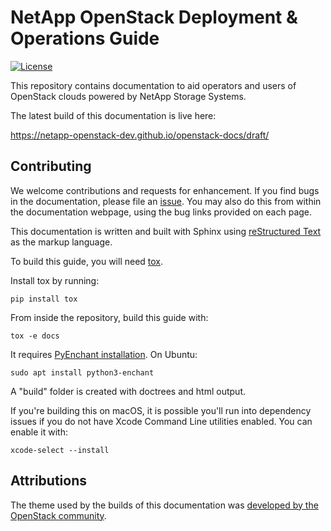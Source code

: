 NetApp OpenStack Deployment & Operations Guide
==============================================

[![License](https://img.shields.io/badge/License-Apache%202.0-blue.svg)](https://opensource.org/licenses/Apache-2.0)

This repository contains documentation to aid operators and users of
OpenStack clouds powered by NetApp Storage Systems.


The latest build of this documentation is live here:

 https://netapp-openstack-dev.github.io/openstack-docs/draft/


Contributing
------------

We welcome contributions and requests for enhancement. If you find bugs in
the documentation, please file
an [issue](https://github.com/NetApp-openstack-dev/openstack-docs/issues). You
may also do this from within the documentation webpage, using the bug links
provided on each page.

This documentation is written and built with Sphinx using
[reStructured Text](http://www.sphinx-doc.org/en/stable/rest.html) as the
markup language.

To build this guide, you will need
[tox](https://tox.readthedocs.io/en/latest/).

Install tox by running:

```
pip install tox
```

From inside the repository, build this guide with:

```
tox -e docs
```

It requires [PyEnchant installation](https://pyenchant.github.io/pyenchant/install.html#installing-the-enchant-c-library). On Ubuntu:

```
sudo apt install python3-enchant
```

A "build" folder is created with doctrees and html output.


If you're building this on macOS, it is possible you'll run into dependency
issues if you do not have Xcode Command Line utilities enabled. You can
enable it with:

```
xcode-select --install
```


Attributions
------------

The theme used by the builds of this documentation was [developed by the
OpenStack community](https://docs.openstack.org/openstackdocstheme/latest/).

